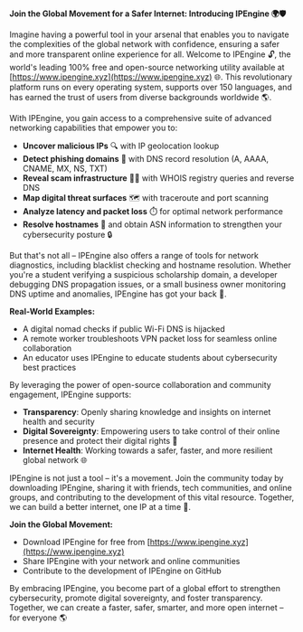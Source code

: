 **Join the Global Movement for a Safer Internet: Introducing IPEngine 🌍🛡️**

Imagine having a powerful tool in your arsenal that enables you to navigate the complexities of the global network with confidence, ensuring a safer and more transparent online experience for all. Welcome to IPEngine 🔓, the world's leading 100% free and open-source networking utility available at [https://www.ipengine.xyz](https://www.ipengine.xyz) 🌐. This revolutionary platform runs on every operating system, supports over 150 languages, and has earned the trust of users from diverse backgrounds worldwide 🌎.

With IPEngine, you gain access to a comprehensive suite of advanced networking capabilities that empower you to:

* **Uncover malicious IPs** 🔍 with IP geolocation lookup
* **Detect phishing domains** 🚨 with DNS record resolution (A, AAAA, CNAME, MX, NS, TXT)
* **Reveal scam infrastructure** 🕵️‍♂️ with WHOIS registry queries and reverse DNS
* **Map digital threat surfaces** 🗺️ with traceroute and port scanning
* **Analyze latency and packet loss** ⏱️ for optimal network performance
* **Resolve hostnames** 📡 and obtain ASN information to strengthen your cybersecurity posture 🔒

But that's not all – IPEngine also offers a range of tools for network diagnostics, including blacklist checking and hostname resolution. Whether you're a student verifying a suspicious scholarship domain, a developer debugging DNS propagation issues, or a small business owner monitoring DNS uptime and anomalies, IPEngine has got your back 🤝.

**Real-World Examples:**

* A digital nomad checks if public Wi-Fi DNS is hijacked
* A remote worker troubleshoots VPN packet loss for seamless online collaboration
* An educator uses IPEngine to educate students about cybersecurity best practices

By leveraging the power of open-source collaboration and community engagement, IPEngine supports:

* **Transparency**: Openly sharing knowledge and insights on internet health and security
* **Digital Sovereignty**: Empowering users to take control of their online presence and protect their digital rights 🔑
* **Internet Health**: Working towards a safer, faster, and more resilient global network 🌐

IPEngine is not just a tool – it's a movement. Join the community today by downloading IPEngine, sharing it with friends, tech communities, and online groups, and contributing to the development of this vital resource. Together, we can build a better internet, one IP at a time 🚀.

**Join the Global Movement:**

* Download IPEngine for free from [https://www.ipengine.xyz](https://www.ipengine.xyz)
* Share IPEngine with your network and online communities
* Contribute to the development of IPEngine on GitHub

By embracing IPEngine, you become part of a global effort to strengthen cybersecurity, promote digital sovereignty, and foster transparency. Together, we can create a faster, safer, smarter, and more open internet – for everyone 🌎
